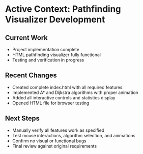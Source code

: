 # Active Context: Pathfinding Visualizer Development

## Current Work
- Project implementation complete
- HTML pathfinding visualizer fully functional
- Testing and verification in progress

## Recent Changes
- Created complete index.html with all required features
- Implemented A* and Dijkstra algorithms with proper animation
- Added all interactive controls and statistics display
- Opened HTML file for browser testing

## Next Steps
- Manually verify all features work as specified
- Test mouse interactions, algorithm selection, and animations
- Confirm no visual or functional bugs
- Final review against original requirements
